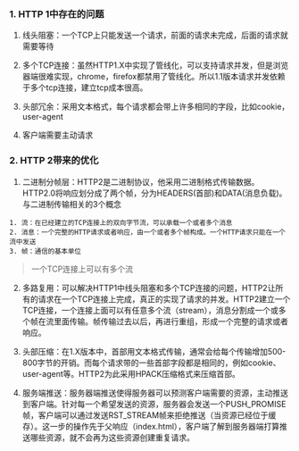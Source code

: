 ### 1. HTTP 1中存在的问题

1. 线头阻塞：一个TCP上只能发送一个请求，前面的请求未完成，后面的请求就需要等待

2. 多个TCP连接：虽然HTTP1.X中实现了管线化，可以支持请求并发，但是浏览器端很难实现，chrome，firefox都禁用了管线化。所以1.1版本请求并发依赖于多个tcp连接，建立tcp成本很高。

3. 头部冗余：采用文本格式，每个请求都会带上许多相同的字段，比如cookie，user-agent

4. 客户端需要主动请求

### 2. HTTP 2带来的优化

1. 二进制分帧层：HTTP2是二进制协议，他采用二进制格式传输数据。HTTP2.0将响应划分成了两个帧，分为HEADERS(首部)和DATA(消息负载)。与二进制传输相关的3个概念

```
1. 流：在已经建立的TCP连接上的双向字节流，可以承载一个或者多个消息
2. 消息：一个完整的HTTP请求或者响应，由一个或者多个帧构成。一个HTTP请求只能在一个流中发送
3. 帧：通信的基本单位
```

> 一个TCP连接上可以有多个流

2. 多路复用：可以解决HTTP1中线头阻塞和多个TCP连接的问题，HTTP2让所有的请求在一个TCP连接上完成，真正的实现了请求的并发。HTTP2建立一个TCP连接，一个连接上面可以有任意多个流（stream），消息分割成一个或多个帧在流里面传输。帧传输过去以后，再进行重组，形成一个完整的请求或者响应。

3. 头部压缩：在1.X版本中，首部用文本格式传输，通常会给每个传输增加500-800字节的开销。而每个请求带的一些首部字段都是相同的，例如cookie、user-agent等。HTTP2为此采用HPACK压缩格式来压缩首部。

4. 服务端推送：服务器端推送使得服务器可以预测客户端需要的资源，主动推送到客户端。针对每一个希望发送的资源，服务器会发送一个PUSH_PROMISE帧，客户端可以通过发送RST_STREAM帧来拒绝推送（当资源已经位于缓存）。这一步的操作先于父响应（index.html），客户端了解到服务器端打算推送哪些资源，就不会再为这些资源创建重复请求。

